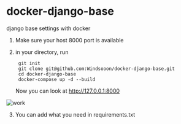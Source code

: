 # docker-django-base
django base settings with docker

1. Make sure your host 8000 port is available
2. in your directory, run 

        git init
        git clone git@github.com:Windsooon/docker-django-base.git
        cd docker-django-base
        docker-compose up -d --build

    Now you can look at http://127.0.0.1:8000


![work](https://raw.githubusercontent.com/Windsooon/docker-django-base/master/imgs/worked.png)

3. You can add what you need in requirements.txt
